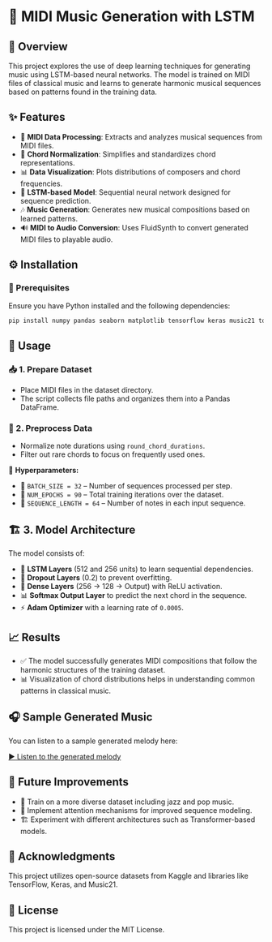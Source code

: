 # 🎵 MIDI Music Generation with LSTM

## 📝 Overview
This project explores the use of deep learning techniques for generating music using LSTM-based neural networks. The model is trained on MIDI files of classical music and learns to generate harmonic musical sequences based on patterns found in the training data.

## ✨ Features
- 📂 **MIDI Data Processing**: Extracts and analyzes musical sequences from MIDI files.
- 🎼 **Chord Normalization**: Simplifies and standardizes chord representations.
- 📊 **Data Visualization**: Plots distributions of composers and chord frequencies.
- 🤖 **LSTM-based Model**: Sequential neural network designed for sequence prediction.
- 🎶 **Music Generation**: Generates new musical compositions based on learned patterns.
- 🔊 **MIDI to Audio Conversion**: Uses FluidSynth to convert generated MIDI files to playable audio.

## ⚙️ Installation
### 📌 Prerequisites
Ensure you have Python installed and the following dependencies:

```bash
pip install numpy pandas seaborn matplotlib tensorflow keras music21 tqdm fluidsynth
```

## 🚀 Usage
### 📥 1. Prepare Dataset
- Place MIDI files in the dataset directory.
- The script collects file paths and organizes them into a Pandas DataFrame.

### 🎼 2. Preprocess Data
- Normalize note durations using `round_chord_durations`.
- Filter out rare chords to focus on frequently used ones.


🔧 **Hyperparameters:**
- 📏 `BATCH_SIZE = 32` – Number of sequences processed per step.
- 🔁 `NUM_EPOCHS = 90` – Total training iterations over the dataset.
- 🎵 `SEQUENCE_LENGTH = 64` – Number of notes in each input sequence.

## 🏗️ 3. Model Architecture
The model consists of:
- 🧠 **LSTM Layers** (512 and 256 units) to learn sequential dependencies.
- 🚫 **Dropout Layers** (0.2) to prevent overfitting.
- 🔢 **Dense Layers** (256 → 128 → Output) with ReLU activation.
- 📊 **Softmax Output Layer** to predict the next chord in the sequence.
- ⚡ **Adam Optimizer** with a learning rate of `0.0005`.

## 📈 Results
- ✅ The model successfully generates MIDI compositions that follow the harmonic structures of the training dataset.
- 📊 Visualization of chord distributions helps in understanding common patterns in classical music.

## 🎧 Sample Generated Music
You can listen to a sample generated melody here:

[▶️ Listen to the generated melody](generated_melody.mp3)

## 🔮 Future Improvements
- 🎷 Train on a more diverse dataset including jazz and pop music.
- 🎯 Implement attention mechanisms for improved sequence modeling.
- 🏗️ Experiment with different architectures such as Transformer-based models.

## 🙌 Acknowledgments
This project utilizes open-source datasets from Kaggle and libraries like TensorFlow, Keras, and Music21.

## 📜 License
This project is licensed under the MIT License.
